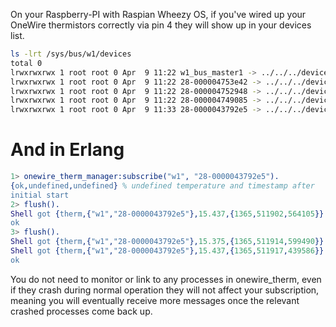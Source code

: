 On your Raspberry-PI with Raspian Wheezy OS, if you've wired up your
OneWire thermistors correctly via pin 4 they will show up in your
devices list.
```bash
ls -lrt /sys/bus/w1/devices
total 0
lrwxrwxrwx 1 root root 0 Apr  9 11:22 w1_bus_master1 -> ../../../devices/w1_bus_master1
lrwxrwxrwx 1 root root 0 Apr  9 11:22 28-000004753e42 -> ../../../devices/w1_bus_master1/28-000004753e42
lrwxrwxrwx 1 root root 0 Apr  9 11:22 28-000004752948 -> ../../../devices/w1_bus_master1/28-000004752948
lrwxrwxrwx 1 root root 0 Apr  9 11:22 28-000004749085 -> ../../../devices/w1_bus_master1/28-000004749085
lrwxrwxrwx 1 root root 0 Apr  9 11:33 28-0000043792e5 -> ../../../devices/w1_bus_master1/28-0000043792e5
```

# And in Erlang
```erlang
1> onewire_therm_manager:subscribe("w1", "28-0000043792e5").
{ok,undefined,undefined} % undefined temperature and timestamp after
initial start
2> flush().
Shell got {therm,{"w1","28-0000043792e5"},15.437,{1365,511902,564105}}
ok
3> flush().
Shell got {therm,{"w1","28-0000043792e5"},15.375,{1365,511914,599490}}
Shell got {therm,{"w1","28-0000043792e5"},15.437,{1365,511917,439586}}
ok
```

You do not need to monitor or link to any processes in onewire_therm,
even if they crash during normal operation they will not affect your
subscription, meaning you will eventually receive more messages once the
relevant crashed processes come back up.
